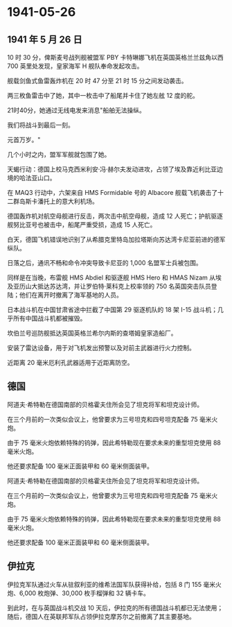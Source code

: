 # 1941-05-26

## 1941 年 5 月 26 日

10 时 30 分，俾斯麦号战列舰被盟军 PBY 卡特琳娜飞机在英国英格兰兰兹角以西
700 英里处发现，皇家海军 H 舰队奉命发起攻击。

舰载剑鱼式鱼雷轰炸机在 20 时 47 分至 21 时 15 分之间发动袭击。

两三枚鱼雷击中了她，其中一枚击中了船尾并卡住了她左舷 12 度的舵。

21时40分，她通过无线电发来消息"船舶无法操纵。

我们将战斗到最后一刻。

元首万岁。"

几个小时之内，盟军军舰就包围了她。

天蝎行动：德国上校马克西米利安·冯·赫尔夫发动进攻，占领了埃及靠近利比亚边境的哈法亚山口。

在 MAQ3 行动中，六架来自 HMS Formidable 号的 Albacore
舰载飞机袭击了十二群岛斯卡潘托上的意大利机场。

德国轰炸机对航空母舰进行反击，两次击中航空母舰，造成 12
人死亡；护航驱逐舰努比亚号也被击中，船尾严重受损，造成 15 人死亡。

白天，德国飞机错误地识别了从希腊克里特岛加拉塔斯向苏达湾卡尼亚前进的德军纵队。

日落之后，通讯不畅和命令冲突导致卡尼亚的 1,000 名盟军士兵被包围。

同样是在当晚，布雷舰 HMS Abdiel 和驱逐舰 HMS Hero 和 HMAS Nizam
从埃及亚历山大抵达苏达湾，并让罗伯特·莱科克上校率领的 750
名英国突击队员登陆；他们在离开时撤离了海军基地的人员。

日本战斗机在中国甘肃省途中拦截了中国第 29 驱逐机队的 18 架 I-15
战斗机；几乎所有中国战斗机都被摧毁。

坎伯兰号巡防舰抵达英国英格兰希尔内斯的查塔姆皇家造船厂。

安装了雷达设备，用于对飞机发出预警以及对前主武器进行火力控制。

近距离 20 毫米厄利孔武器适用于近距离防空。

## 德国

阿道夫·希特勒在德国南部的贝格霍夫住所会见了坦克将军和坦克设计师。

在三个月前的一次类似会议上，他曾要求为三号坦克和四号坦克配备 75
毫米火炮。

由于 75 毫米火炮依赖特殊的钨弹，因此希特勒现在要求未来的重型坦克使用 88
毫米火炮。

他还要求配备 100 毫米正面装甲和 60 毫米侧面装甲。

阿道夫·希特勒在德国南部的贝格霍夫住所会见了坦克将军和坦克设计师。

在三个月前的一次类似会议上，他曾要求为三号坦克和四号坦克配备 75
毫米火炮。

由于 75 毫米火炮依赖特殊的钨弹，因此希特勒现在要求未来的重型坦克使用 88
毫米火炮。

他还要求配备 100 毫米正面装甲和 60 毫米侧面装甲。

## 伊拉克

伊拉克军队通过火车从驻叙利亚的维希法国军队获得补给，包括 8 门 155
毫米火炮、6,000 枚炮弹、30,000 枚手榴弹和 32 辆卡车。

到此时，在与英国战斗机交战 10
天后，伊拉克的所有德国战斗机都已无法使用；随后，德国人在英联邦军队占领伊拉克摩苏尔之前撤离了其主要基地。

